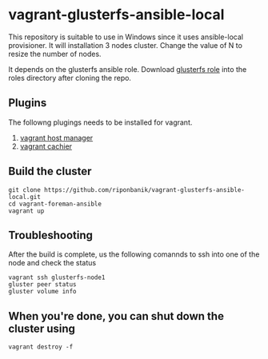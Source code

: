 # vagrant-glusterfs-ansible-local

This repository is suitable to use in Windows since it uses ansible-local provisioner.
It will installation 3 nodes cluster. Change the value of N to resize the number of nodes. 

It depends on the glusterfs ansible role. Download [glusterfs role](https://galaxy.ansible.com/geerlingguy/glusterfs/) into the roles directory after cloning the repo.

## Plugins

The followng plugings needs to be installed for vagrant.

1. [vagrant host manager](https://github.com/devopsgroup-io/vagrant-hostmanager)
2. [vagrant cachier](https://github.com/fgrehm/vagrant-cachier)


## Build the cluster
```
git clone https://github.com/riponbanik/vagrant-glusterfs-ansible-local.git
cd vagrant-foreman-ansible
vagrant up 
```
## Troubleshooting 

After the build is complete, us the following comannds to ssh into one of the node and
check the status

```
vagrant ssh glusterfs-node1
gluster peer status
gluster volume info
```

## When you're done, you can shut down the cluster using
```
vagrant destroy -f
```


